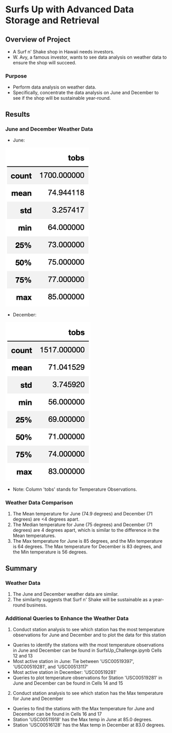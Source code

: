 # Surfs Up with Advanced Data Storage and Retrieval 

## Overview of Project

* A Surf n' Shake shop in Hawaii needs investors.
* W. Avy, a famous investor, wants to see data analysis on weather data to ensure the shop will succeed.

### Purpose

* Perform data analysis on weather data.
* Specifically, concentrate the data analysis on June and December to see if the shop will be sustainable year-round. 

## Results

### June and December Weather Data

* June:

![june_stats](Data/june_stats.png)
* December:

![december_stats](Data/december_stats.png)
* Note: Column 'tobs' stands for Temperature Observations. 

### Weather Data Comparison

1. The Mean temperature for June (74.9 degrees) and December (71 degrees) are <4 degrees apart. 
2. The Median temperature for June (75 degrees) and December (71 degrees) are 4 degrees apart, which is similar to the difference in the Mean temperatures. 
3. The Max temperature for June is 85 degrees, and the Min temperature is 64 degrees. The Max temperature for December is 83 degrees, and the Min temperature is 56 degrees. 
 
## Summary

### Weather Data

1. The June and December weather data are similar. 
2. The similarity suggests that Surf n' Shake will be sustainable as a year-round business. 

### Additional Queries to Enhance the Weather Data

1. Conduct station analysis to see which station has the most temperature observations for June and December and to plot the data for this station

* Queries to identify the stations with the most temperature observations in June and December can be found in SurfsUp_Challenge.ipynb Cells 12 and 13
* Most active station in June: Tie between 'USC00519397', 'USC00519281', and 'USC00513117'
* Most active station in December: 'USC00519281'
* Queries to plot temperature observations for Station 'USC00519281' in June and December can be found in Cells 14 and 15

2. Conduct station analysis to see which station has the Max temperature for June and December 

* Queries to find the stations with the Max temperature for June and December can be found in Cells 16 and 17
* Station 'USC00511918' has the Max temp in June at 85.0 degrees.
* Station 'USC00516128' has the Max temp in December at 83.0 degrees.
